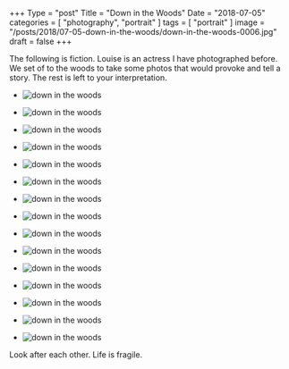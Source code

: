 +++
Type = "post"
Title = "Down in the Woods"
Date = "2018-07-05"
categories = [ "photography", "portrait" ]
tags = [
    "portrait"
]
image = "/posts/2018/07-05-down-in-the-woods/down-in-the-woods-0006.jpg"
draft = false
+++

The following is fiction. Louise is an actress I have photographed before. We set of to the woods to take some photos that would provoke and tell a story. The rest is left to your interpretation.

* ![down in the woods](/posts/2018/07-05-down-in-the-woods/down-in-the-woods-0006.jpg)

<!--more-->

* ![down in the woods](/posts/2018/07-05-down-in-the-woods/down-in-the-woods-0010.jpg)

* ![down in the woods](/posts/2018/07-05-down-in-the-woods/down-in-the-woods-0042.jpg)

* ![down in the woods](/posts/2018/07-05-down-in-the-woods/down-in-the-woods-0059.jpg)

* ![down in the woods](/posts/2018/07-05-down-in-the-woods/down-in-the-woods-0098.jpg)

* ![down in the woods](/posts/2018/07-05-down-in-the-woods/down-in-the-woods-0199.jpg)

* ![down in the woods](/posts/2018/07-05-down-in-the-woods/down-in-the-woods-0218.jpg)

* ![down in the woods](/posts/2018/07-05-down-in-the-woods/down-in-the-woods-0272.jpg)

* ![down in the woods](/posts/2018/07-05-down-in-the-woods/down-in-the-woods-0291.jpg)

* ![down in the woods](/posts/2018/07-05-down-in-the-woods/down-in-the-woods-0296.jpg)

* ![down in the woods](/posts/2018/07-05-down-in-the-woods/down-in-the-woods-0315.jpg)

* ![down in the woods](/posts/2018/07-05-down-in-the-woods/down-in-the-woods-0355.jpg)

* ![down in the woods](/posts/2018/07-05-down-in-the-woods/down-in-the-woods-0420.jpg)

* ![down in the woods](/posts/2018/07-05-down-in-the-woods/down-in-the-woods-0432.jpg)

* ![down in the woods](/posts/2018/07-05-down-in-the-woods/down-in-the-woods-0454.jpg)

Look after each other. Life is fragile.